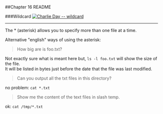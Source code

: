 ##Chapter 16 README

###Wildcard
[![Charlie Day -- wildcard](http://img.youtube.com/vi/MYtjpIwamos/0.jpg)](http://www.youtube.com/watch?v=MYtjpIwamos)
___

The * (asterisk) allows you to specify more than one file at a time.

Alternative "english" ways of using the asterisk:

>How big are is foo.txt?

Not exactly sure what is meant here but, `ls -l foo.txt` will show the size of the file.  <br/>
It will be listed in bytes just before the date that the file was last modified.

>Can you output all the txt files in this directory?

no problem: `cat *.txt`

>Show me the content of the text files in slash temp.

ok: `cat /tmp/*.txt`
